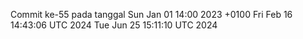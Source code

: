 Commit ke-55 pada tanggal Sun Jan 01 14:00 2023 +0100
Fri Feb 16 14:43:06 UTC 2024
Tue Jun 25 15:11:10 UTC 2024
